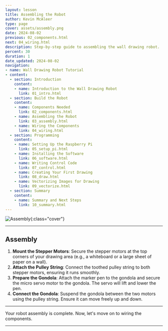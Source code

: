 ```yaml
---
layout: lesson
title: Assembling the Robot
author: Kevin McAleer
type: page
cover: assets/assembly.png
date: 2024-08-02
previous: 02_components.html
next: 04_wiring.html
description: Step-by-step guide to assembling the wall drawing robot.
percent: 30
duration: 1
date_updated: 2024-08-02
navigation:
- name: Wall Drawing Robot Tutorial
- content:
  - section: Introduction
    content:
    - name: Introduction to the Wall Drawing Robot
      link: 01_intro.html
  - section: Build the Robot
    content:
    - name: Components Needed
      link: 02_components.html
    - name: Assembling the Robot
      link: 03_assembly.html
    - name: Wiring the Components
      link: 04_wiring.html
  - section: Programming
    content:
    - name: Setting Up the Raspberry Pi
      link: 05_setup_pi.html
    - name: Installing the Software
      link: 06_software.html
    - name: Writing Control Code
      link: 07_control.html
    - name: Creating Your First Drawing
      link: 08_draw.html
    - name: Vectorizing Images for Drawing
      link: 09_vectorize.html
  - section: Summary
    content:
    - name: Summary and Next Steps
      link: 10_summary.html
---
```



![Assembly](assets/assembly.png){:class="cover"}

---

## Assembly

1. **Mount the Stepper Motors**: Secure the stepper motors at the top corners of your drawing area (e.g., a whiteboard or a large sheet of paper on a wall).
2. **Attach the Pulley String**: Connect the toothed pulley string to both stepper motors, ensuring it runs smoothly.
3. **Prepare the Gondola**: Attach the marker pen to the gondola and secure the micro servo motor to the gondola. The servo will lift and lower the pen.
4. **Connect the Gondola**: Suspend the gondola between the two motors using the pulley string. Ensure it can move freely up and down.

---

Your robot assembly is complete. Now, let's move on to wiring the components.

---
